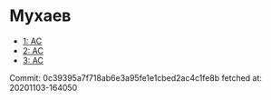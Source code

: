 # Мухаев
- [1: AC](1.md)
- [2: AC](2.md)
- [3: AC](3.md)

Commit: 0c39395a7f718ab6e3a95fe1e1cbed2ac4c1fe8b
 fetched at: 20201103-164050
